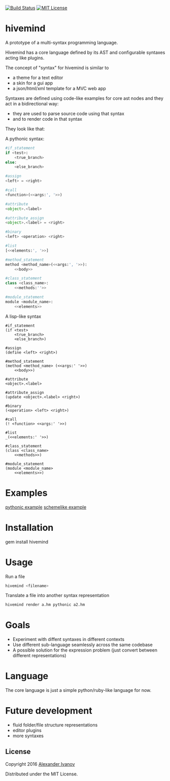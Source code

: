 [![Build Status](https://travis-ci.org/alehander42/hivemind.svg?branch=master)](https://travis-ci.org/alehander42/hivemind)
[![MIT License](http://img.shields.io/badge/License-MIT-blue.svg)](LICENSE)

# hivemind

A prototype of a multi-syntax programming language.

Hivemind has a core language defined by its AST and configurable syntaxes acting like plugins.

The concept of "syntax" for hivemind is similar to

* a theme for a text editor
* a skin for a gui app
* a json/html/xml template for a MVC web app

Syntaxes are defined using code-like examples for core ast nodes and they act in a bidirectional way:
  * they are used to parse source code using that syntax
  * and to render code in that syntax

They look like that:

A pythonic syntax:

```python
#if_statement
if <test>:
    <true_branch>
else:
    <else_branch>

#assign
<left> = <right>

#call
<function>(<<args:', '>>)

#attribute
<object>.<label>

#attribute_assign
<object>.<label> = <right>

#binary
<left> <operation> <right>

#list
[<<elements:', '>>]

#method_statement
method <method_name>(<<args:', '>>):
    <<body>>

#class_statement
class <class_name>:
    <<methods:''>>

#module_statement
module <module_name>:
    <<elements>>

```

A lisp-like syntax

```
#if_statement
(if <test>
    <true_branch>
    <else_branch>)

#assign
(define <left> <right>)

#method_statement
(method <method_name> (<<args:' '>>)
    <<body>>)

#attribute
<object>.<label>

#attribute_assign
(update <object>.<label> <right>)

#binary
(<operation> <left> <right>)

#call
(! <function> <<args:' '>>)

#list
_(<<elements:' '>>)

#class_statement
(class <class_name>
    <<methods>>)

#module_statement
(module <module_name>
    <<elements>>)
```

# Examples

[pythonic example](examples/shape_pythonic.hm)
[schemelike example](examples/shape_paren.hm)

# Installation

gem install hivemind

# Usage

Run a file

```bash
hivemind <filename>
```

Translate a file into another syntax representation

```bash
hivemind render a.hm pythonic a2.hm
```

# Goals

* Experiment with diffent syntaxes in different contexts
* Use different sub-language seamlessly across the same codebase
* A possible solution for the expression problem (just convert between different representations)

# Language

The core language is just a simple python/ruby-like language for now.


# Future development

* fluid folder/file structure representations
* editor plugins
* more syntaxes

## License

Copyright 2016 [Alexander Ivanov](https://twitter.com/alehander42)

Distributed under the MIT License.

